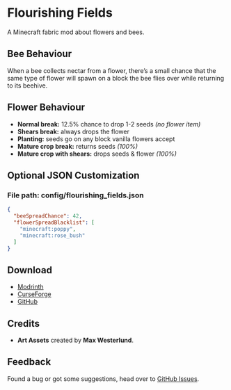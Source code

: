 # Flourishing Fields
A Minecraft fabric mod about flowers and bees.

## Bee Behaviour
When a bee collects nectar from a flower, there’s a small chance that the same type of flower will spawn on a block the bee flies over while returning to its beehive.
## Flower Behaviour
- **Normal break:** 12.5% chance to drop 1-2 seeds *(no flower item)*
- **Shears break:** always drops the flower
- **Planting:** seeds go on any block vanilla flowers accept
- **Mature crop break:** returns seeds *(100%)*
- **Mature crop with shears:** drops seeds & flower *(100%)*

## Optional JSON Customization
### File path: config/flourishing_fields.json
```json
{
  "beeSpreadChance": 42,
  "flowerSpreadBlacklist": [
    "minecraft:poppy",
    "minecraft:rose_bush"
  ]
}
```

## Download
- [Modrinth](https://modrinth.com/mod/flourishing-fields/versions)
- [CurseForge](https://www.curseforge.com/minecraft/mc-mods/flourishing-fields/files/all?page=1&pageSize=20)
- [GitHub](https://github.com/q4niel/Flourishing-Fields/releases/tag/0.6.0)

## **Credits**
- **Art Assets** created by **Max Westerlund**.

## Feedback
Found a bug or got some suggestions, head over to [GitHub Issues](https://github.com/q4niel/Flourishing-Fields/issues).